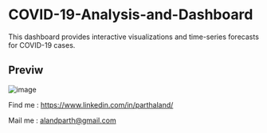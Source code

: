# COVID-19-Analysis-and-Dashboard
This dashboard provides interactive visualizations and time-series forecasts for COVID-19 cases.

## Previw

![image](https://github.com/user-attachments/assets/c9d177f2-d265-4221-8209-3f97095a147b)


Find me : https://www.linkedin.com/in/parthaland/

Mail me : alandparth@gmail.com

